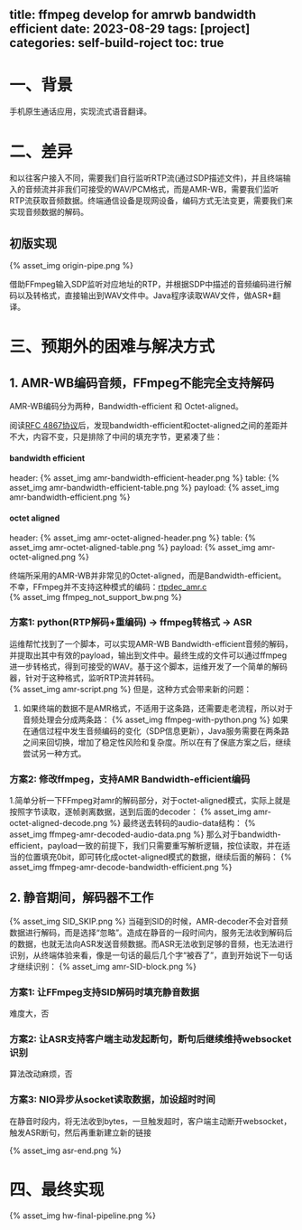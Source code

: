 title: ffmpeg develop for amrwb bandwidth efficient
date: 2023-08-29
tags: [project]
categories: self-build-roject
toc: true
---

# 一、背景  

手机原生通话应用，实现流式语音翻译。

# 二、差异   

和以往客户接入不同，需要我们自行监听RTP流(通过SDP描述文件)，并且终端输入的音频流并非我们可接受的WAV/PCM格式，而是AMR-WB，需要我们监听RTP流获取音频数据。终端通信设备是现网设备，编码方式无法变更，需要我们来实现音频数据的解码。

## 初版实现

{% asset_img origin-pipe.png %}

借助FFmpeg输入SDP监听对应地址的RTP，并根据SDP中描述的音频编码进行解码以及转格式，直接输出到WAV文件中。Java程序读取WAV文件，做ASR+翻译。

# 三、预期外的困难与解决方式

## 1. AMR-WB编码音频，FFmpeg不能完全支持解码

AMR-WB编码分为两种，Bandwidth-efficient 和 Octet-aligned。    

阅读[RFC 4867协议](https://datatracker.ietf.org/doc/html/rfc4867#page-17)后，发现bandwidth-efficient和octet-aligned之间的差距并不大，内容不变，只是排除了中间的填充字节，更紧凑了些：
#### bandwidth efficient
header:
{% asset_img amr-bandwidth-efficient-header.png %}
table:
{% asset_img amr-bandwidth-efficient-table.png %}
payload:
{% asset_img amr-bandwidth-efficient.png %}
#### octet aligned
header:
{% asset_img amr-octet-aligned-header.png %}
table:
{% asset_img amr-octet-aligned-table.png %}
payload:
{% asset_img amr-octet-aligned.png %}

终端所采用的AMR-WB并非常见的Octet-aligned，而是Bandwidth-efficient。不幸，FFmpeg并不支持这种模式的编码：[rtpdec_amr.c](https://github.com/FFmpeg/FFmpeg/blob/master/libavformat/rtpdec_amr.c#L175)    
{% asset_img ffmpeg_not_support_bw.png %}

### 方案1: python(RTP解码+重编码) -> ffmpeg转格式 -> ASR
运维帮忙找到了一个脚本，可以实现AMR-WB Bandwidth-efficient音频的解码，并提取出其中有效的payload，输出到文件中。最终生成的文件可以通过ffmpeg进一步转格式，得到可接受的WAV。基于这个脚本，运维开发了一个简单的解码器，针对于这种格式，监听RTP流并转码。    
{% asset_img amr-script.png %}
但是，这种方式会带来新的问题：    
1. 如果终端的数据不是AMR格式，不适用于这条路，还需要走老流程，所以对于音频处理会分成两条路：
{% asset_img ffmpeg-with-python.png %}
如果在通信过程中发生音频编码的变化（SDP信息更新），Java服务需要在两条路之间来回切换，增加了稳定性风险和复杂度。所以在有了保底方案之后，继续尝试另一种方式。

### 方案2: 修改ffmpeg，支持AMR Bandwidth-efficient编码
1.简单分析一下FFmpeg对amr的解码部分，对于octet-aligned模式，实际上就是按照字节读取，逐帧剥离数据，送到后面的decoder：
{% asset_img amr-octet-aligned-decode.png %}
最终送去转码的audio-data结构：
{% asset_img ffmpeg-amr-decoded-audio-data.png %}
那么对于bandwidth-efficient，payload一致的前提下，我们只需要重写解析逻辑，按位读取，并在适当的位置填充0bit，即可转化成octet-aligned模式的数据，继续后面的解码：
{% asset_img ffmpeg-amr-decode-bandwidth-efficient.png %}

## 2. 静音期间，解码器不工作   

{% asset_img SID_SKIP.png %}
当碰到SID的时候，AMR-decoder不会对音频数据进行解码，而是选择“忽略”。造成在静音的一段时间内，服务无法收到解码后的数据，也就无法向ASR发送音频数据。而ASR无法收到足够的音频，也无法进行识别，从终端体验来看，像是一句话的最后几个字“被吞了”，直到开始说下一句话才继续识别：
{% asset_img amr-SID-block.png %}

### 方案1: 让FFmpeg支持SID解码时填充静音数据   

难度大，否    

### 方案2: 让ASR支持客户端主动发起断句，断句后继续维持websocket识别   

算法改动麻烦，否
   
### 方案3: NIO异步从socket读取数据，加设超时时间  

在静音时段内，将无法收到bytes，一旦触发超时，客户端主动断开websocket，触发ASR断句，然后再重新建立新的链接   

{% asset_img asr-end.png %}

# 四、最终实现

{% asset_img hw-final-pipeline.png %}

